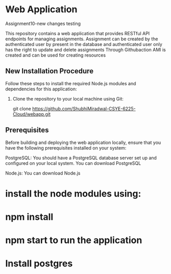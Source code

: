 # Web Application

Assignment10-new changes testing

This repository contains a web application that provides RESTful API endpoints for managing assignments. 
Assignment can be created by the authenticated user by present in the database and authenticated user only has the right to update and delete assignments
Through Githubaction AMI is created and can be used for creating resources


## New Installation Procedure

Follow these steps to install the required Node.js modules and dependencies for this application:

1. Clone the repository to your local machine using Git:

   git clone https://github.com/ShubhiMiradwal-CSYE-6225-Cloud/webapp.git

   


## Prerequisites

Before building and deploying the web application locally, ensure that you have the following prerequisites installed on your system:

PostgreSQL: You should have a PostgreSQL database server set up and configured on your local system. You can download PostgreSQL

Node.js: You can download Node.js 

# install the node modules using:
# npm install
# npm start to run the application
# Install postgres
